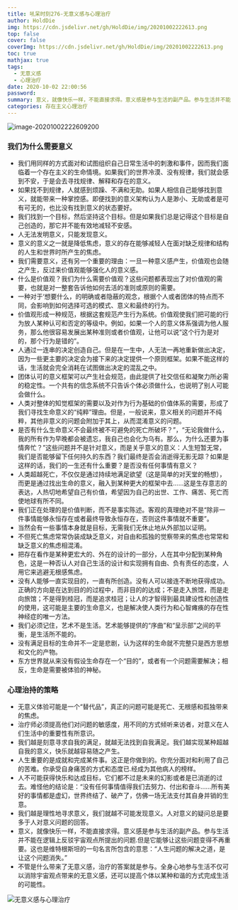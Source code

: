 ```yaml
---
title: 吼呆时刻276-无意义感与心理治疗
author: HoldDie
img: https://cdn.jsdelivr.net/gh/HoldDie/img/20201002222613.png
top: false
cover: false
coverImg: https://cdn.jsdelivr.net/gh/HoldDie/img/20201002222613.png
toc: true
mathjax: true
tags:
  - 无意义感
  - 心理治疗
date: 2020-10-02 22:00:56
password:
summary: 意义，就像快乐一样，不能直接求得。意义感是参与生活的副产品。参与生活并不能在逻辑上反驳宇宙观点所提出的问题.但是它能够让这些问题变得不再重要。
categories: 存在主义心理治疗
---
```


![image-20201002222609200](https://cdn.jsdelivr.net/gh/HoldDie/img/20201002222613.png)

### 我们为什么需要意义

- 我们用同样的方式面对和试图组织自己日常生活中的刺激和事件，因而我们面临着一个存在主义的生命情境。如果我们的世界冷漠、没有规律，我们就会感到不安，于是会去寻找规律、解释和存在的意义。
- 如果找不到规律，人就感到烦躁、不满和无助。如果人相信自己能够找到意义，就能带来一种掌控感。即便找到的意义架构认为人是渺小、无助或者是可有可无的，也比没有找到意义的状态要好。
- 我们找到一个目标，然后坚持这个目标。但是如果我们总是记得这个目标是自己创造的，那它并不能有效地减轻不安感。
- 人无法发明意义，只能发现意义。
- 意义的意义之一就是降低焦虑，意义的存在能够减轻人在面对缺乏规律和结构的人生和世界时所产生的焦虑。
- 我们需要意义，还有另一个重要的理由：一旦一种意义感产生，价值观也会随之产生，反过来价值观能够强化人的意义感。
- 什么是价值观？我们为什么需要价值观？这些问题都表现出了对价值观的需要，也就是对一整套告诉他如何去活的准则或原则的需要。
- 一种对于‘想要什么，的明确或者隐蔽的观念，根据个人或者团体的特点而不同，会影响到如何选择可选的模式、意义和最终的行为。
- 价值观形成一种规范，根据这套规范产生行为系统。价值观使我们把可能的行为放人某种认可和否定的等级中。例如，如果一个人的意义体系强调为他人服务，那么他很容易发展出某种准则或者价值观，让他可以说“这个行为是对的，那个行为是错的”。
- 人通过一连串的决定创造自己。但是在一生中，人无法一再地重新做出决定，因为一些更主要的决定会为接下来的决定提供一个原则框架。如果不能这样的话，生活就会完全消耗在试图做出决定的混乱之中。
- 团体认可的意义框架可以产生社会规范，由此提供了社交信任和凝聚力所必需的稳定性。一个共有的信念系统不只告诉个体必须做什么，也说明了别人可能会做什么。
- 人类对整体的知觉框架的需要以及对作为行为基础的价值体系的需要，形成了我们寻找生命意义的“纯粹”理由。但是，一般说来，意义相关的问题并不纯粹，其他非意义的问题会附加于其上，从而混淆意义的问题。
- 是否有什么生命意义不会最终被不可避免的死亡所破坏？”，“无论我做什么，我的所有作为早晚都会被遗忘，我自己也会化为乌有。那么，为什么还要为事情奔忙？”这些问题并不是针对意义，而是关乎意义的意义：人生短暂无常，我们是否能够留下任何持久的东西？我们最终是否会消逝得无影无踪？如果是这样的话，我们的一生还有什么重要？是否没有任何事情有意义？
- 人类超越死亡，不仅仅是通过持续地满足欲望（这是简单的对天堂的畅想），而更是通过找出生命的意义，融入到某种更大的框架中去……这是生存意志的表达，人热切地希望自己有价值，希望因为自己的出世、工作、痛苦、死亡而使地球有所不同。
- 我们正在处理的是价值判断，而不是事实陈述。客观的真理绝对不是“除非一件事情能够永恒存在或者最终导致永恒存在，否则这件事情就不重要”。
- 当然会有一些事情本身就是目标，无需我们无休止地从外部加以证明。
- 不但死亡焦虑常常伪装成缺乏意义，对自由和孤独的觉察带来的焦虑也常常和缺乏意义的焦虑相混淆。
- 把存在看作是某种更宏大的、外在的设计的一部分，人在其中分配到某种角色，这是一种否认人对自己生活的设计和实现拥有自由、负有责任的态度，人用它来逃避无根感焦虑。
- 没有人能够一直实现目的，一直有所创造。没有人可以接连不断地获得成功。正确的方向是在达到目的的过程中，而非目的的达成；不是走入旅馆，而是走向旅馆；不是得到桂冠，而是追求桂冠；让人的才智得到最具建设性和创造性的使用，这可能是主要的生命意义，也是解决使人类行为和心智瘫痪的存在性神经症的唯一方法。
- 我们必须记住，艺术不是生活。艺术能够提供的“序曲”和“呈示部”之间的平衡，是生活所不能的。
- 没有满足目标的生命并不一定是悲剧，认为这样的生命就不完整只是西方思想和文化的产物。
- 东方世界就从来没有假设生命存在一个“目的”，或者有一个问题需要解决；相反，生命是需要被体验的神秘。

### 心理治持的策略

- 无意义体验可能是一个“替代品”，真正的问题可能是死亡、无根感和孤独带来的焦虑。
- 治疗师必须提高他们对问题的敏感度，用不同的方式倾听来访者，对意义在人们生活中的重要性有所意识。
- 我们越是刻意寻求自我的满足，就越无法找到自我满足。我们越实现某种超越自我的意义，快乐就越容易随之产生。
- 人生重要的是成就和完成某件事。这正是你做到的。你充分面对和利用了自己的苦难。你承受自身痛苦的方式和态度已.经成为其他病人的榜样。
- 人不可能获得快乐和达成目标，它们都不过是未来的幻影或者是已消逝的过去。难怪他的结论是：“没有任何事情值得我们去努力、付出和奋斗……所有美好的事情都是虚幻，世界终结了、破产了，仿佛一场无法支付其自身并销的生意。
- 我们越是理性地寻求意义，我们就越不可能发现意义。人对意义的疑问总是要多于人对意义问题的回答。
- 意义，就像快乐一样，不能直接求得。意义感是参与生活的副产品。参与生活并不能在逻辑上反驳宇宙观点所提出的问题.但是它能够让这些问题变得不再重要。这也是维特根斯坦的一句名言所包含的意思：“人生问题的解决之道，是让这个问题消失。”
- 不管是什么带来了无意义感，治疗的答案就是参与。全身心地参与生活不仅可以消除宇宙观点带来的无意义感，还可以提高个体以某种和谐的方式完成生活的可能性。

![无意义感与心理治疗](https://cdn.jsdelivr.net/gh/HoldDie/img/20201002222648.png)